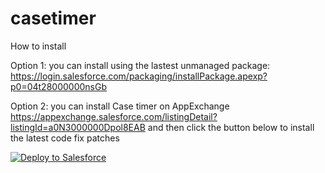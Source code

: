 # casetimer

How to install

Option 1: you can install using the lastest unmanaged package: https://login.salesforce.com/packaging/installPackage.apexp?p0=04t28000000nsGb


Option 2:
 you can install Case timer on AppExchange https://appexchange.salesforce.com/listingDetail?listingId=a0N3000000Dpol8EAB and then click the button below  to install the latest code fix patches

<a href="https://githubsfdeploy.herokuapp.com?owner=junliu724515&repo=casetimer">
  <img alt="Deploy to Salesforce"
       src="https://raw.githubusercontent.com/afawcett/githubsfdeploy/master/src/main/webapp/resources/img/deploy.png">
</a>


